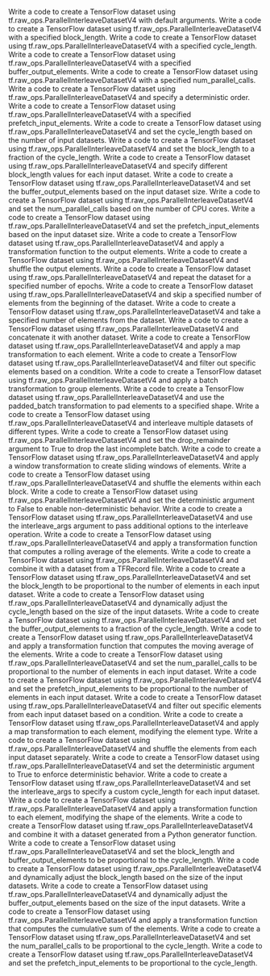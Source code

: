 Write a code to create a TensorFlow dataset using tf.raw_ops.ParallelInterleaveDatasetV4 with default arguments.
Write a code to create a TensorFlow dataset using tf.raw_ops.ParallelInterleaveDatasetV4 with a specified block_length.
Write a code to create a TensorFlow dataset using tf.raw_ops.ParallelInterleaveDatasetV4 with a specified cycle_length.
Write a code to create a TensorFlow dataset using tf.raw_ops.ParallelInterleaveDatasetV4 with a specified buffer_output_elements.
Write a code to create a TensorFlow dataset using tf.raw_ops.ParallelInterleaveDatasetV4 with a specified num_parallel_calls.
Write a code to create a TensorFlow dataset using tf.raw_ops.ParallelInterleaveDatasetV4 and specify a deterministic order.
Write a code to create a TensorFlow dataset using tf.raw_ops.ParallelInterleaveDatasetV4 with a specified prefetch_input_elements.
Write a code to create a TensorFlow dataset using tf.raw_ops.ParallelInterleaveDatasetV4 and set the cycle_length based on the number of input datasets.
Write a code to create a TensorFlow dataset using tf.raw_ops.ParallelInterleaveDatasetV4 and set the block_length to a fraction of the cycle_length.
Write a code to create a TensorFlow dataset using tf.raw_ops.ParallelInterleaveDatasetV4 and specify different block_length values for each input dataset.
Write a code to create a TensorFlow dataset using tf.raw_ops.ParallelInterleaveDatasetV4 and set the buffer_output_elements based on the input dataset size.
Write a code to create a TensorFlow dataset using tf.raw_ops.ParallelInterleaveDatasetV4 and set the num_parallel_calls based on the number of CPU cores.
Write a code to create a TensorFlow dataset using tf.raw_ops.ParallelInterleaveDatasetV4 and set the prefetch_input_elements based on the input dataset size.
Write a code to create a TensorFlow dataset using tf.raw_ops.ParallelInterleaveDatasetV4 and apply a transformation function to the output elements.
Write a code to create a TensorFlow dataset using tf.raw_ops.ParallelInterleaveDatasetV4 and shuffle the output elements.
Write a code to create a TensorFlow dataset using tf.raw_ops.ParallelInterleaveDatasetV4 and repeat the dataset for a specified number of epochs.
Write a code to create a TensorFlow dataset using tf.raw_ops.ParallelInterleaveDatasetV4 and skip a specified number of elements from the beginning of the dataset.
Write a code to create a TensorFlow dataset using tf.raw_ops.ParallelInterleaveDatasetV4 and take a specified number of elements from the dataset.
Write a code to create a TensorFlow dataset using tf.raw_ops.ParallelInterleaveDatasetV4 and concatenate it with another dataset.
Write a code to create a TensorFlow dataset using tf.raw_ops.ParallelInterleaveDatasetV4 and apply a map transformation to each element.
Write a code to create a TensorFlow dataset using tf.raw_ops.ParallelInterleaveDatasetV4 and filter out specific elements based on a condition.
Write a code to create a TensorFlow dataset using tf.raw_ops.ParallelInterleaveDatasetV4 and apply a batch transformation to group elements.
Write a code to create a TensorFlow dataset using tf.raw_ops.ParallelInterleaveDatasetV4 and use the padded_batch transformation to pad elements to a specified shape.
Write a code to create a TensorFlow dataset using tf.raw_ops.ParallelInterleaveDatasetV4 and interleave multiple datasets of different types.
Write a code to create a TensorFlow dataset using tf.raw_ops.ParallelInterleaveDatasetV4 and set the drop_remainder argument to True to drop the last incomplete batch.
Write a code to create a TensorFlow dataset using tf.raw_ops.ParallelInterleaveDatasetV4 and apply a window transformation to create sliding windows of elements.
Write a code to create a TensorFlow dataset using tf.raw_ops.ParallelInterleaveDatasetV4 and shuffle the elements within each block.
Write a code to create a TensorFlow dataset using tf.raw_ops.ParallelInterleaveDatasetV4 and set the deterministic argument to False to enable non-deterministic behavior.
Write a code to create a TensorFlow dataset using tf.raw_ops.ParallelInterleaveDatasetV4 and use the interleave_args argument to pass additional options to the interleave operation.
Write a code to create a TensorFlow dataset using tf.raw_ops.ParallelInterleaveDatasetV4 and apply a transformation function that computes a rolling average of the elements.
Write a code to create a TensorFlow dataset using tf.raw_ops.ParallelInterleaveDatasetV4 and combine it with a dataset from a TFRecord file.
Write a code to create a TensorFlow dataset using tf.raw_ops.ParallelInterleaveDatasetV4 and set the block_length to be proportional to the number of elements in each input dataset.
Write a code to create a TensorFlow dataset using tf.raw_ops.ParallelInterleaveDatasetV4 and dynamically adjust the cycle_length based on the size of the input datasets.
Write a code to create a TensorFlow dataset using tf.raw_ops.ParallelInterleaveDatasetV4 and set the buffer_output_elements to a fraction of the cycle_length.
Write a code to create a TensorFlow dataset using tf.raw_ops.ParallelInterleaveDatasetV4 and apply a transformation function that computes the moving average of the elements.
Write a code to create a TensorFlow dataset using tf.raw_ops.ParallelInterleaveDatasetV4 and set the num_parallel_calls to be proportional to the number of elements in each input dataset.
Write a code to create a TensorFlow dataset using tf.raw_ops.ParallelInterleaveDatasetV4 and set the prefetch_input_elements to be proportional to the number of elements in each input dataset.
Write a code to create a TensorFlow dataset using tf.raw_ops.ParallelInterleaveDatasetV4 and filter out specific elements from each input dataset based on a condition.
Write a code to create a TensorFlow dataset using tf.raw_ops.ParallelInterleaveDatasetV4 and apply a map transformation to each element, modifying the element type.
Write a code to create a TensorFlow dataset using tf.raw_ops.ParallelInterleaveDatasetV4 and shuffle the elements from each input dataset separately.
Write a code to create a TensorFlow dataset using tf.raw_ops.ParallelInterleaveDatasetV4 and set the deterministic argument to True to enforce deterministic behavior.
Write a code to create a TensorFlow dataset using tf.raw_ops.ParallelInterleaveDatasetV4 and set the interleave_args to specify a custom cycle_length for each input dataset.
Write a code to create a TensorFlow dataset using tf.raw_ops.ParallelInterleaveDatasetV4 and apply a transformation function to each element, modifying the shape of the elements.
Write a code to create a TensorFlow dataset using tf.raw_ops.ParallelInterleaveDatasetV4 and combine it with a dataset generated from a Python generator function.
Write a code to create a TensorFlow dataset using tf.raw_ops.ParallelInterleaveDatasetV4 and set the block_length and buffer_output_elements to be proportional to the cycle_length.
Write a code to create a TensorFlow dataset using tf.raw_ops.ParallelInterleaveDatasetV4 and dynamically adjust the block_length based on the size of the input datasets.
Write a code to create a TensorFlow dataset using tf.raw_ops.ParallelInterleaveDatasetV4 and dynamically adjust the buffer_output_elements based on the size of the input datasets.
Write a code to create a TensorFlow dataset using tf.raw_ops.ParallelInterleaveDatasetV4 and apply a transformation function that computes the cumulative sum of the elements.
Write a code to create a TensorFlow dataset using tf.raw_ops.ParallelInterleaveDatasetV4 and set the num_parallel_calls to be proportional to the cycle_length.
Write a code to create a TensorFlow dataset using tf.raw_ops.ParallelInterleaveDatasetV4 and set the prefetch_input_elements to be proportional to the cycle_length.